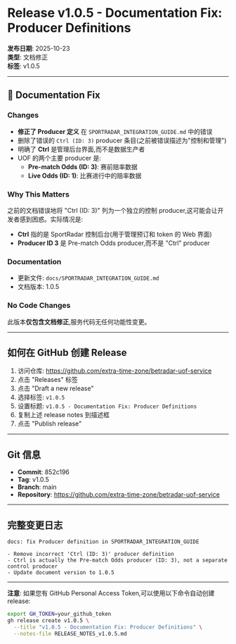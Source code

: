 # Release v1.0.5 - Documentation Fix: Producer Definitions

**发布日期**: 2025-10-23  
**类型**: 文档修正  
**标签**: v1.0.5

---

## 📝 Documentation Fix

### Changes

- **修正了 Producer 定义** 在 `SPORTRADAR_INTEGRATION_GUIDE.md` 中的错误
- 删除了错误的 `Ctrl (ID: 3)` producer 条目(之前被错误描述为"控制和管理")
- 明确了 **Ctrl** 是管理后台界面,而不是数据生产者
- UOF 的两个主要 producer 是:
  - **Pre-match Odds (ID: 3)**: 赛前赔率数据
  - **Live Odds (ID: 1)**: 比赛进行中的赔率数据

### Why This Matters

之前的文档错误地将 "Ctrl (ID: 3)" 列为一个独立的控制 producer,这可能会让开发者感到困惑。实际情况是:

- **Ctrl** 指的是 SportRadar 控制后台(用于管理预订和 token 的 Web 界面)
- **Producer ID 3** 是 Pre-match Odds producer,而不是 "Ctrl" producer

### Documentation

- 更新文件: `docs/SPORTRADAR_INTEGRATION_GUIDE.md`
- 文档版本: 1.0.5

### No Code Changes

此版本**仅包含文档修正**,服务代码无任何功能性变更。

---

## 如何在 GitHub 创建 Release

1. 访问仓库: https://github.com/extra-time-zone/betradar-uof-service
2. 点击 "Releases" 标签
3. 点击 "Draft a new release"
4. 选择标签: `v1.0.5`
5. 设置标题: `v1.0.5 - Documentation Fix: Producer Definitions`
6. 复制上述 release notes 到描述框
7. 点击 "Publish release"

---

## Git 信息

- **Commit**: 852c196
- **Tag**: v1.0.5
- **Branch**: main
- **Repository**: https://github.com/extra-time-zone/betradar-uof-service

---

## 完整变更日志

```
docs: fix Producer definition in SPORTRADAR_INTEGRATION_GUIDE

- Remove incorrect 'Ctrl (ID: 3)' producer definition
- Ctrl is actually the Pre-match Odds producer (ID: 3), not a separate control producer
- Update document version to 1.0.5
```

---

**注意**: 如果您有 GitHub Personal Access Token,可以使用以下命令自动创建 release:

```bash
export GH_TOKEN=your_github_token
gh release create v1.0.5 \
  --title "v1.0.5 - Documentation Fix: Producer Definitions" \
  --notes-file RELEASE_NOTES_v1.0.5.md
```

